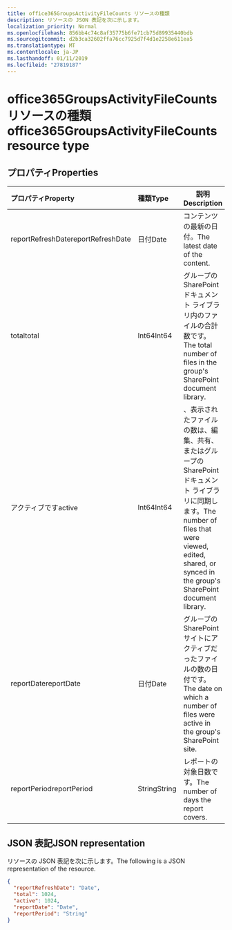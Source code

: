 ```yaml
---
title: office365GroupsActivityFileCounts リソースの種類
description: リソースの JSON 表記を次に示します。
localization_priority: Normal
ms.openlocfilehash: 856bb4c74c8af35775b6fe71cb75d89935440bdb
ms.sourcegitcommit: d2b3ca32602ffa76cc7925d7f4d1e2258e611ea5
ms.translationtype: MT
ms.contentlocale: ja-JP
ms.lasthandoff: 01/11/2019
ms.locfileid: "27819187"
---
```

# <a name="office365groupsactivityfilecounts-resource-type"></a><span data-ttu-id="80b12-103">office365GroupsActivityFileCounts リソースの種類</span><span class="sxs-lookup"><span data-stu-id="80b12-103">office365GroupsActivityFileCounts resource type</span></span>

## <a name="properties"></a><span data-ttu-id="80b12-104">プロパティ</span><span class="sxs-lookup"><span data-stu-id="80b12-104">Properties</span></span>

| <span data-ttu-id="80b12-105">プロパティ</span><span class="sxs-lookup"><span data-stu-id="80b12-105">Property</span></span>          | <span data-ttu-id="80b12-106">種類</span><span class="sxs-lookup"><span data-stu-id="80b12-106">Type</span></span>   | <span data-ttu-id="80b12-107">説明</span><span class="sxs-lookup"><span data-stu-id="80b12-107">Description</span></span>                              |
| :---------------- | :----- | ---------------------------------------- |
| <span data-ttu-id="80b12-108">reportRefreshDate</span><span class="sxs-lookup"><span data-stu-id="80b12-108">reportRefreshDate</span></span> | <span data-ttu-id="80b12-109">日付</span><span class="sxs-lookup"><span data-stu-id="80b12-109">Date</span></span>   | <span data-ttu-id="80b12-110">コンテンツの最新の日付。</span><span class="sxs-lookup"><span data-stu-id="80b12-110">The latest date of the content.</span></span>          |
| <span data-ttu-id="80b12-111">total</span><span class="sxs-lookup"><span data-stu-id="80b12-111">total</span></span>             | <span data-ttu-id="80b12-112">Int64</span><span class="sxs-lookup"><span data-stu-id="80b12-112">Int64</span></span>  | <span data-ttu-id="80b12-113">グループの SharePoint ドキュメント ライブラリ内のファイルの合計数です。</span><span class="sxs-lookup"><span data-stu-id="80b12-113">The total number of files in the group's SharePoint document library.</span></span> |
| <span data-ttu-id="80b12-114">アクティブです</span><span class="sxs-lookup"><span data-stu-id="80b12-114">active</span></span>            | <span data-ttu-id="80b12-115">Int64</span><span class="sxs-lookup"><span data-stu-id="80b12-115">Int64</span></span>  | <span data-ttu-id="80b12-116">、表示されたファイルの数は、編集、共有、またはグループの SharePoint ドキュメント ライブラリに同期します。</span><span class="sxs-lookup"><span data-stu-id="80b12-116">The number of files that were viewed, edited, shared, or synced in the group's SharePoint document library.</span></span> |
| <span data-ttu-id="80b12-117">reportDate</span><span class="sxs-lookup"><span data-stu-id="80b12-117">reportDate</span></span>        | <span data-ttu-id="80b12-118">日付</span><span class="sxs-lookup"><span data-stu-id="80b12-118">Date</span></span>   | <span data-ttu-id="80b12-119">グループの SharePoint サイトにアクティブだったファイルの数の日付です。</span><span class="sxs-lookup"><span data-stu-id="80b12-119">The date on which a number of files were active in the group's SharePoint site.</span></span> |
| <span data-ttu-id="80b12-120">reportPeriod</span><span class="sxs-lookup"><span data-stu-id="80b12-120">reportPeriod</span></span>      | <span data-ttu-id="80b12-121">String</span><span class="sxs-lookup"><span data-stu-id="80b12-121">String</span></span> | <span data-ttu-id="80b12-122">レポートの対象日数です。</span><span class="sxs-lookup"><span data-stu-id="80b12-122">The number of days the report covers.</span></span>    |

## <a name="json-representation"></a><span data-ttu-id="80b12-123">JSON 表記</span><span class="sxs-lookup"><span data-stu-id="80b12-123">JSON representation</span></span>

<span data-ttu-id="80b12-124">リソースの JSON 表記を次に示します。</span><span class="sxs-lookup"><span data-stu-id="80b12-124">The following is a JSON representation of the resource.</span></span>

<!-- {

  "blockType": "resource",
  "@odata.type": "microsoft.graph.office365GroupsActivityFileCounts"
} -->

```json
{
  "reportRefreshDate": "Date", 
  "total": 1024, 
  "active": 1024, 
  "reportDate": "Date", 
  "reportPeriod": "String"
}
```
